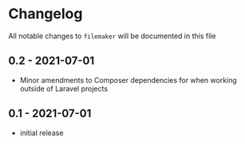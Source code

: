 # Changelog

All notable changes to `filemaker` will be documented in this file

## 0.2 - 2021-07-01

- Minor amendments to Composer dependencies for when working outside of Laravel projects

## 0.1 - 2021-07-01

- initial release

